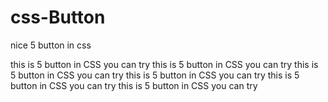 # css-Button
nice 5 button in css

this is 5 button in CSS you can try
this is 5 button in CSS you can try
this is 5 button in CSS you can try
this is 5 button in CSS you can try
this is 5 button in CSS you can try
this is 5 button in CSS you can try
